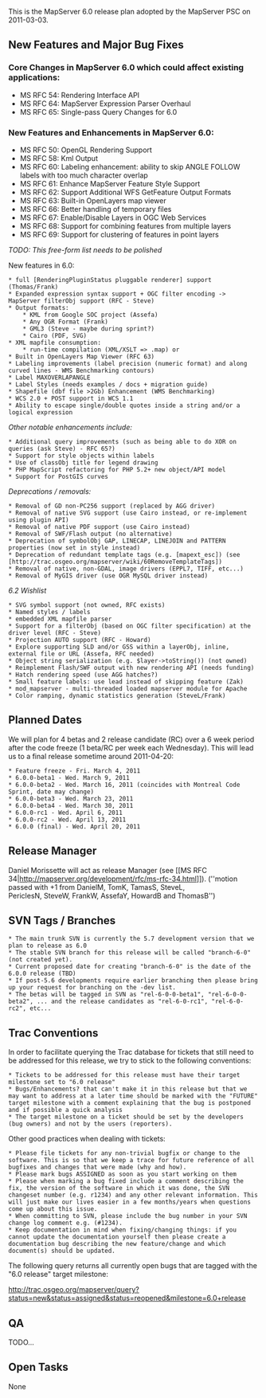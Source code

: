 This is the MapServer 6.0 release plan adopted by the MapServer PSC on 2011-03-03.                                                                                                                                                                                                                         
                                                                                                                                                                                                                                                                                                           
## New Features and Major Bug Fixes                                                                                                                                                                                                                                                              
                                                                                                                                                                                                                                                                                                           
### Core Changes in MapServer 6.0 which could affect existing applications:                                                                                                                                                                                                                             
                                                                                                                                                                                                                                                                                                           
 * MS RFC 54: Rendering Interface API                                                                                                                                                                                                                                                                      
 * MS RFC 64: MapServer Expression Parser Overhaul                                                                                                                                                                                                                                                         
 * MS RFC 65: Single-pass Query Changes for 6.0                                                                                                                                                                                                                                                            
                                                                                                                                                                                                                                                                                                           
### New Features and Enhancements in MapServer 6.0:                                                                                                                                                                                                                                                
                                                                                                                                                                                                                                                                                                           
 * MS RFC 50: OpenGL Rendering Support                                                                                                                                                                                                                                                                     
 * MS RFC 58: Kml Output                                                                                                                                                                                                                                                                                   
 * MS RFC 60: Labeling enhancement: ability to skip ANGLE FOLLOW labels with too much character overlap                                                                                                                                                                                                    
 * MS RFC 61: Enhance MapServer Feature Style Support                                                                                                                                                                                                                                                      
 * MS RFC 62: Support Additional WFS GetFeature Output Formats                                                                                                                                                                                                                                             
 * MS RFC 63: Built-in OpenLayers map viewer                                                                                                                                                                                                                                                               
 * MS RFC 66: Better handling of temporary files                                                                                                                                                                                                                                                           
 * MS RFC 67: Enable/Disable Layers in OGC Web Services                                                                                                                                                                                                                                                    
 * MS RFC 68: Support for combining features from multiple layers                                                                                                                                                                                                                                          
 * MS RFC 69: Support for clustering of features in point layers                                                                                                                                                                                                                                           
                                                                                                                                                                                                                                                                                                           
                                                                                                                                                                                                                                                                                                           
*TODO: This free-form list needs to be polished*                                                                                                                                                                                                                                                        
                                                                                                                                                                                                                                                                                                           
New features in 6.0:                                                                                                                                                                                                                                                                                       
                                                                                                                                                                                                                                                                                                           
    * full [RenderingPluginStatus pluggable renderer] support (Thomas/Frank)                                                                                                                                                                                                                               
    * Expanded expression syntax support + OGC filter encoding -> MapServer filterObj support (RFC - Steve)                                                                                                                                                                                                
    * Output formats:                                                                                                                                                                                                                                                                                      
        * KML from Google SOC project (Assefa)                                                                                                                                                                                                                                                             
        * Any OGR Format (Frank)                                                                                                                                                                                                                                                                           
        * GML3 (Steve - maybe during sprint?)                                                                                                                                                                                                                                                              
        * Cairo (PDF, SVG)                                                                                                                                                                                                                                                                                 
    * XML mapfile consumption:                                                                                                                                                                                                                                                                             
        * run-time compilation (XML/XSLT => .map) or                                                                                                                                                                                                                                                       
    * Built in OpenLayers Map Viewer (RFC 63)                                                                                                                                                                                                                                                              
    * Labeling improvements (label precision (numeric format) and along curved lines - WMS Benchmarking contours)                                                                                                                                                                                          
    * Label MAXOVERLAPANGLE                                                                                                                                                                                                                                                                                
    * Label Styles (needs examples / docs + migration guide)                                                                                                                                                                                                                                               
    * Shapefile (dbf file >2Gb) Enhancement (WMS Benchmarking)                                                                                                                                                                                                                                             
    * WCS 2.0 + POST support in WCS 1.1                                                                                                                                                                                                                                                                    
    * Ability to escape single/double quotes inside a string and/or a logical expression                                                                                                                                                                                                                   
                                                                                                                                                                                                                                                                                                           
*Other notable enhancements include:*                                                                                                                                                                                                                                                                   
                                                                                                                                                                                                                                                                                                           
    * Additional query improvements (such as being able to do XOR on queries (ask Steve) - RFC 65?)                                                                                                                                                                                                        
    * Support for style objects within labels                                                                                                                                                                                                                                                              
    * Use of classObj title for legend drawing                                                                                                                                                                                                                                                             
    * PHP MapScript refactoring for PHP 5.2+ new object/API model                                                                                                                                                                                                                                          
    * Support for PostGIS curves                                                                                                                                                                                                                                                                           
                                                                                                                                                                                                                                                                                                           
*Deprecations / removals:*                                                                                                                                                                                                                                                                              
                                                                                                                                                                                                                                                                                                           
    * Removal of GD non-PC256 support (replaced by AGG driver)                                                                                                                                                                                                                                             
    * Removal of native SVG support (use Cairo instead, or re-implement using plugin API)                                                                                                                                                                                                                  
    * Removal of native PDF support (use Cairo instead)                                                                                                                                                                                                                                                    
    * Removal of SWF/Flash output (no alternative)                                                                                                                                                                                                                                                         
    * Deprecation of symbolObj GAP, LINECAP, LINEJOIN and PATTERN properties (now set in style instead)                                                                                                                                                                                                    
    * Deprecation of redundant template tags (e.g. [mapext_esc]) (see [http://trac.osgeo.org/mapserver/wiki/60RemoveTemplateTags])                                                                                                                                                                         
    * Removal of native, non-GDAL, image drivers (EPPL7, TIFF, etc...)                                                                                                                                                                                                                                     
    * Removal of MyGIS driver (use OGR MySQL driver instead)                                                                                                                                                                                                                                               
                                                                                                                                                                                                                                                                                                           
*6.2 Wishlist*                                                                                                                                                                                                                                                                                         
                                                                                                                                                                                                                                                                                                           
    * SVG symbol support (not owned, RFC exists)                                                                                                                                                                                                                                                           
    * Named styles / labels                                                                                                                                                                                                                                                                                
    * embedded XML mapfile parser                                                                                                                                                                                                                                                                          
    * Support for a filterObj (based on OGC filter specification) at the driver level (RFC - Steve)                                                                                                                                                                                                        
    * Projection AUTO support (RFC - Howard)                                                                                                                                                                                                                                                               
    * Explore supporting SLD and/or GSS within a layerObj, inline, external file or URL (Assefa, RFC needed)                                                                                                                                                                                               
    * Object string serialization (e.g. $layer->toString()) (not owned)                                                                                                                                                                                                                                    
    * Reimplement Flash/SWF output with new rendering API (needs funding)                                                                                                                                                                                                                                  
    * Hatch rendering speed (use AGG hatches?)                                                                                                                                                                                                                                                             
    * Small feature labels: use lead instead of skipping feature (Zak)                                                                                                                                                                                                                                     
    * mod_mapserver - multi-threaded loaded mapserver module for Apache                                                                                                                                                                                                                                    
    * Color ramping, dynamic statistics generation (SteveL/Frank)                                                                                                                                                                                                                                          
                                                                                                                                                                                                                                                                                                           
## Planned Dates                                                                                                                                                                                                                                                                                        
                                                                                                                                                                                                                                                                                                           
We will plan for 4 betas and 2 release candidate (RC) over a 6 week period after the code freeze (1 beta/RC per week each Wednesday). This will lead us to a final release sometime around 2011-04-20:                                                                                                     
                                                                                                                                                                                                                                                                                                           
    * Feature freeze - Fri. March 4, 2011                                                                                                                                                                                                                                                                  
    * 6.0.0-beta1 - Wed. March 9, 2011                                                                                                                                                                                                                                                                     
    * 6.0.0-beta2 - Wed. March 16, 2011 (coincides with Montreal Code Sprint, date may change)                                                                                                                                                                                                             
    * 6.0.0-beta3 - Wed. March 23, 2011                                                                                                                                                                                                                                                                    
    * 6.0.0-beta4 - Wed. March 30, 2011                                                                                                                                                                                                                                                                    
    * 6.0.0-rc1 - Wed. April 6, 2011                                                                                                                                                                                                                                                                       
    * 6.0.0-rc2 - Wed. April 13, 2011                                                                                                                                                                                                                                                                      
    * 6.0.0 (final) - Wed. April 20, 2011                                                                                                                                                                                                                                                                  
                                                                                                                                                                                                                                                                                                           
## Release Manager                                                                                                                                                                                                                                                                                      
                                                                                                                                                                                                                                                                                                           
Daniel Morissette will act as release Manager (see [[MS RFC 34|http://mapserver.org/development/rfc/ms-rfc-34.html]]). (''motion passed with +1 from DanielM, TomK, TamasS, SteveL,                                                                                                                          
PericlesN, SteveW, FrankW, AssefaY, HowardB and ThomasB'')                                                                                                                                                                                                                                                 
                                                                                                                                                                                                                                                                                                           
## SVN Tags / Branches                                                                                                                                                                                                                                                                                  
                                                                                                                                                                                                                                                                                                           
    * The main trunk SVN is currently the 5.7 development version that we plan to release as 6.0                                                                                                                                                                                                           
    * The stable SVN branch for this release will be called "branch-6-0" (not created yet).                                                                                                                                                                                                                
    * Current proposed date for creating "branch-6-0" is the date of the 6.0.0 release (TBD)                                                                                                                                                                                                               
    * If post-5.6 developments require earlier branching then please bring up your request for branching on the -dev list.                                                                                                                                                                                 
    * The betas will be tagged in SVN as "rel-6-0-0-beta1", "rel-6-0-0-beta2", ... and the release candidates as "rel-6-0-rc1", "rel-6-0-rc2", etc...                                                                                                                                                      
                                                                                                                                                                                                                                                                                                           
## Trac Conventions                                                                                                                                                                                                                                                                                    
                                                                                                                                                                                                                                                                                                           
In order to facilitate querying the Trac database for tickets that still need to be addressed for this release, we try to stick to the following conventions:                                                                                                                                              
                                                                                                                                                                                                                                                                                                           
    * Tickets to be addressed for this release must have their target milestone set to "6.0 release"                                                                                                                                                                                                       
    * Bugs/Enhancements? that can't make it in this release but that we may want to address at a later time should be marked with the "FUTURE" target milestone with a comment explaining that the bug is postponed and if possible a quick analysis                                                       
    * The target milestone on a ticket should be set by the developers (bug owners) and not by the users (reporters).                                                                                                                                                                                      
                                                                                                                                                                                                                                                                                                           
Other good practices when dealing with tickets:                                                                                                                                                                                                                                                            
                                                                                                                                                                                                                                                                                                           
    * Please file tickets for any non-trivial bugfix or change to the software. This is so that we keep a trace for future reference of all bugfixes and changes that were made (why and how).                                                                                                             
    * Please mark bugs ASSIGNED as soon as you start working on them                                                                                                                                                                                                                                       
    * Please when marking a bug fixed include a comment describing the fix, the version of the software in which it was done, the SVN changeset number (e.g. r1234) and any other relevant information. This will just make our lives easier in a few months/years when questions come up about this issue.
    * When committing to SVN, please include the bug number in your SVN change log comment e.g. (#1234).                                                                                                                                                                                                   
    * Keep documentation in mind when fixing/changing things: if you cannot update the documentation yourself then please create a documentation bug describing the new feature/change and which document(s) should be updated.                                                                            
                                                                                                                                                                                                                                                                                                           
The following query returns all currently open bugs that are tagged with the "6.0 release" target milestone:                                                                                                                                                                                               
                                                                                                                                                                                                                                                                                                           
 http://trac.osgeo.org/mapserver/query?status=new&status=assigned&status=reopened&milestone=6.0+release                                                                                                                                                                                                 
                                                                                                                                                                                                                                                                                                           
## QA                                                                                                                                                                                                                                                                                                 
 TODO...                                                                                                                                                                                                                                                                                                   
                                                                                                                                                                                                                                                                                                           
## Open Tasks                                                                                                                                                                                                                                                                                          
 None
